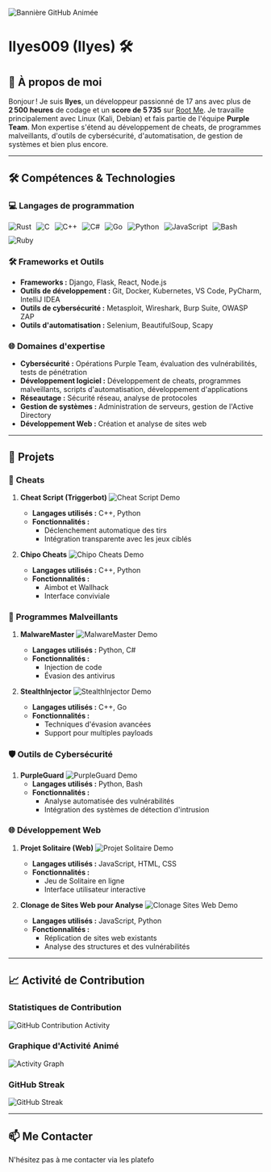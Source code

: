 ![Bannière GitHub Animée](https://github.com/Ilyes009/Ilyes009/blob/main/animated-banner.gif)

# Ilyes009 (Ilyes) 🛠️

## 👋 À propos de moi

Bonjour ! Je suis **Ilyes**, un développeur passionné de 17 ans avec plus de **2 500 heures** de codage et un **score de 5 735** sur [Root Me](https://www.root-me.org/). Je travaille principalement avec Linux (Kali, Debian) et fais partie de l'équipe **Purple Team**. Mon expertise s'étend au développement de cheats, de programmes malveillants, d'outils de cybersécurité, d'automatisation, de gestion de systèmes et bien plus encore.

---

## 🛠️ Compétences & Technologies

### 💻 Langages de programmation

<div style="display: flex; flex-wrap: wrap; gap: 10px;">
  <img src="https://img.shields.io/badge/Rust-000000?style=flat&logo=rust&logoColor=white" alt="Rust">
  <img src="https://img.shields.io/badge/C-555555?style=flat&logo=c&logoColor=white" alt="C">
  <img src="https://img.shields.io/badge/C++-00599C?style=flat&logo=c%2B%2B&logoColor=white" alt="C++">
  <img src="https://img.shields.io/badge/C%23-239120?style=flat&logo=c-sharp&logoColor=white" alt="C#">
  <img src="https://img.shields.io/badge/Go-00ADD8?style=flat&logo=go&logoColor=white" alt="Go">
  <img src="https://img.shields.io/badge/Python-3776AB?style=flat&logo=python&logoColor=white" alt="Python">
  <img src="https://img.shields.io/badge/JavaScript-F7DF1E?style=flat&logo=javascript&logoColor=black" alt="JavaScript">
  <img src="https://img.shields.io/badge/Bash-4EAA25?style=flat&logo=gnu-bash&logoColor=white" alt="Bash">
  <img src="https://img.shields.io/badge/Ruby-CC342D?style=flat&logo=ruby&logoColor=white" alt="Ruby">
</div>

### 🛠️ Frameworks et Outils

- **Frameworks :** Django, Flask, React, Node.js
- **Outils de développement :** Git, Docker, Kubernetes, VS Code, PyCharm, IntelliJ IDEA
- **Outils de cybersécurité :** Metasploit, Wireshark, Burp Suite, OWASP ZAP
- **Outils d'automatisation :** Selenium, BeautifulSoup, Scapy

### 🌐 Domaines d'expertise

- **Cybersécurité :** Opérations Purple Team, évaluation des vulnérabilités, tests de pénétration
- **Développement logiciel :** Développement de cheats, programmes malveillants, scripts d'automatisation, développement d'applications
- **Réseautage :** Sécurité réseau, analyse de protocoles
- **Gestion de systèmes :** Administration de serveurs, gestion de l'Active Directory
- **Développement Web :** Création et analyse de sites web

---

## 🚀 Projets

### 🔫 **Cheats**

1. **Cheat Script (Triggerbot)**
   ![Cheat Script Demo](https://github.com/Ilyes009/Ilyes009/blob/main/demo-triggerbot.gif)
   - **Langages utilisés :** C++, Python
   - **Fonctionnalités :**
     - Déclenchement automatique des tirs
     - Intégration transparente avec les jeux ciblés

2. **Chipo Cheats**
   ![Chipo Cheats Demo](https://github.com/Ilyes009/Ilyes009/blob/main/demo-chipo-cheats.gif)
   - **Langages utilisés :** C++, Python
   - **Fonctionnalités :**
     - Aimbot et Wallhack
     - Interface conviviale

<!-- Ajoutez les autres projets de manière similaire avec des GIFs ou images animées -->

### 🦠 **Programmes Malveillants**

1. **MalwareMaster**
   ![MalwareMaster Demo](https://github.com/Ilyes009/Ilyes009/blob/main/demo-malwaremaster.gif)
   - **Langages utilisés :** Python, C#
   - **Fonctionnalités :**
     - Injection de code
     - Évasion des antivirus

2. **StealthInjector**
   ![StealthInjector Demo](https://github.com/Ilyes009/Ilyes009/blob/main/demo-stealthinjector.gif)
   - **Langages utilisés :** C++, Go
   - **Fonctionnalités :**
     - Techniques d'évasion avancées
     - Support pour multiples payloads

<!-- Ajoutez les autres projets de manière similaire avec des GIFs ou images animées -->

### 🛡️ **Outils de Cybersécurité**

1. **PurpleGuard**
   ![PurpleGuard Demo](https://github.com/Ilyes009/Ilyes009/blob/main/demo-purpleguard.gif)
   - **Langages utilisés :** Python, Bash
   - **Fonctionnalités :**
     - Analyse automatisée des vulnérabilités
     - Intégration des systèmes de détection d'intrusion

### 🌐 **Développement Web**

1. **Projet Solitaire (Web)**
   ![Projet Solitaire Demo](https://github.com/Ilyes009/Ilyes009/blob/main/demo-solitaire.gif)
   - **Langages utilisés :** JavaScript, HTML, CSS
   - **Fonctionnalités :**
     - Jeu de Solitaire en ligne
     - Interface utilisateur interactive

2. **Clonage de Sites Web pour Analyse**
   ![Clonage Sites Web Demo](https://github.com/Ilyes009/Ilyes009/blob/main/demo-clonage-sites.gif)
   - **Langages utilisés :** JavaScript, Python
   - **Fonctionnalités :**
     - Réplication de sites web existants
     - Analyse des structures et des vulnérabilités

<!-- Ajoutez les autres projets de manière similaire avec des GIFs ou images animées -->

---

## 📈 Activité de Contribution

### Statistiques de Contribution

![GitHub Contribution Activity](https://github-readme-stats.vercel.app/api?username=Ilyes009&show_icons=true&theme=radical)

### Graphique d'Activité Animé

![Activity Graph](https://activity-graph.herokuapp.com/graph?username=Ilyes009&theme=react-dark)

### GitHub Streak

![GitHub Streak](https://github-readme-streak-stats.herokuapp.com/?user=Ilyes009&theme=dark&hide_border=true)

---

## 📫 Me Contacter

N'hésitez pas à me contacter via les platefo
